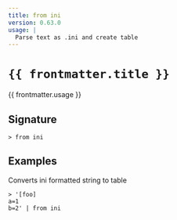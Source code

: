 ```yaml
---
title: from ini
version: 0.63.0
usage: |
  Parse text as .ini and create table
---
```


<script>
  import { usePageFrontmatter } from '@vuepress/client';
  export default { computed: { frontmatter() { return usePageFrontmatter().value; } } }
</script>

# <code>{{ frontmatter.title }}</code>

<div style='white-space: pre-wrap;'>{{ frontmatter.usage }}</div>

## Signature

```> from ini ```

## Examples

Converts ini formatted string to table
```shell
> '[foo]
a=1
b=2' | from ini
```
